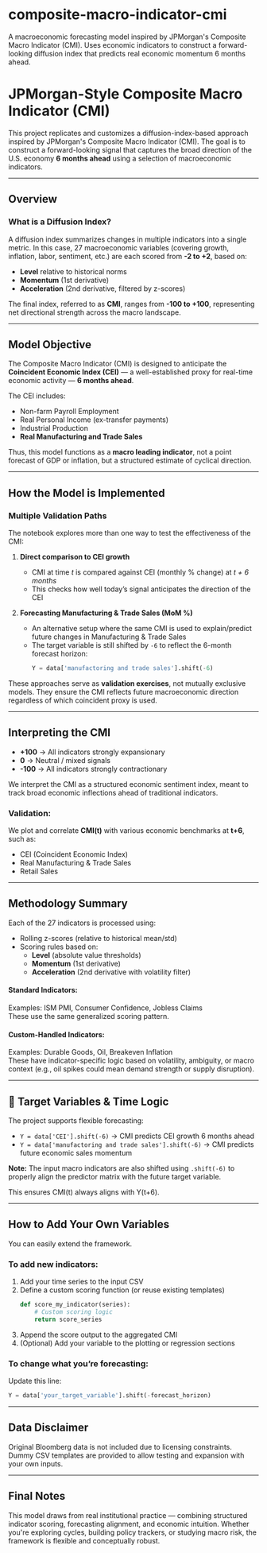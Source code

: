 # composite-macro-indicator-cmi
A macroeconomic forecasting model inspired by JPMorgan's Composite Macro Indicator (CMI). Uses economic indicators to construct a forward-looking diffusion index that predicts real economic momentum 6 months ahead.


# JPMorgan-Style Composite Macro Indicator (CMI)

This project replicates and customizes a diffusion-index-based approach inspired by JPMorgan's Composite Macro Indicator (CMI). The goal is to construct a forward-looking signal that captures the broad direction of the U.S. economy **6 months ahead** using a selection of macroeconomic indicators.

---

##  Overview

### What is a Diffusion Index?
A diffusion index summarizes changes in multiple indicators into a single metric. In this case, 27 macroeconomic variables (covering growth, inflation, labor, sentiment, etc.) are each scored from **-2 to +2**, based on:

- **Level** relative to historical norms
- **Momentum** (1st derivative)
- **Acceleration** (2nd derivative, filtered by z-scores)

The final index, referred to as **CMI**, ranges from **-100 to +100**, representing net directional strength across the macro landscape.

---

##  Model Objective

The Composite Macro Indicator (CMI) is designed to anticipate the **Coincident Economic Index (CEI)** — a well-established proxy for real-time economic activity — **6 months ahead**.

The CEI includes:
- Non-farm Payroll Employment
- Real Personal Income (ex-transfer payments)
- Industrial Production
- **Real Manufacturing and Trade Sales**

Thus, this model functions as a **macro leading indicator**, not a point forecast of GDP or inflation, but a structured estimate of cyclical direction.

---

##  How the Model is Implemented

### Multiple Validation Paths
The notebook explores more than one way to test the effectiveness of the CMI:

1. **Direct comparison to CEI growth**
   - CMI at time *t* is compared against CEI (monthly % change) at *t + 6 months*
   - This checks how well today’s signal anticipates the direction of the CEI

2. **Forecasting Manufacturing & Trade Sales (MoM %)**
   - An alternative setup where the same CMI is used to explain/predict future changes in Manufacturing & Trade Sales
   - The target variable is still shifted by `-6` to reflect the 6-month forecast horizon:
     ```python
     Y = data['manufactoring and trade sales'].shift(-6)
     ```

These approaches serve as **validation exercises**, not mutually exclusive models. They ensure the CMI reflects future macroeconomic direction regardless of which coincident proxy is used.

---

##  Interpreting the CMI

- **+100** → All indicators strongly expansionary
- **0** → Neutral / mixed signals
- **-100** → All indicators strongly contractionary

We interpret the CMI as a structured economic sentiment index, meant to track broad economic inflections ahead of traditional indicators.

### Validation:
We plot and correlate **CMI(t)** with various economic benchmarks at **t+6**, such as:
- CEI (Coincident Economic Index)
- Real Manufacturing & Trade Sales
- Retail Sales

---

##  Methodology Summary

Each of the 27 indicators is processed using:

- Rolling z-scores (relative to historical mean/std)
- Scoring rules based on:
  - **Level** (absolute value thresholds)
  - **Momentum** (1st derivative)
  - **Acceleration** (2nd derivative with volatility filter)

#### Standard Indicators:
Examples: ISM PMI, Consumer Confidence, Jobless Claims  
These use the same generalized scoring pattern.

#### Custom-Handled Indicators:
Examples: Durable Goods, Oil, Breakeven Inflation  
These have indicator-specific logic based on volatility, ambiguity, or macro context (e.g., oil spikes could mean demand strength or supply disruption).

---

## 🧪 Target Variables & Time Logic

The project supports flexible forecasting:

- `Y = data['CEI'].shift(-6)` → CMI predicts CEI growth 6 months ahead  
- `Y = data['manufactoring and trade sales'].shift(-6)` → CMI predicts future economic sales momentum

**Note:** The input macro indicators are also shifted using `.shift(-6)` to properly align the predictor matrix with the future target variable.

This ensures CMI(t) always aligns with Y(t+6).

---

##  How to Add Your Own Variables

You can easily extend the framework.

### To add new indicators:
1. Add your time series to the input CSV
2. Define a custom scoring function (or reuse existing templates)
   ```python
   def score_my_indicator(series):
       # Custom scoring logic
       return score_series
   ```
3. Append the score output to the aggregated CMI
4. (Optional) Add your variable to the plotting or regression sections

### To change what you’re forecasting:
Update this line:
```python
Y = data['your_target_variable'].shift(-forecast_horizon)
```

---

##  Data Disclaimer

Original Bloomberg data is not included due to licensing constraints.  
Dummy CSV templates are provided to allow testing and expansion with your own inputs.

---

##  Final Notes

This model draws from real institutional practice — combining structured indicator scoring, forecasting alignment, and economic intuition. Whether you're exploring cycles, building policy trackers, or studying macro risk, the framework is flexible and conceptually robust.

